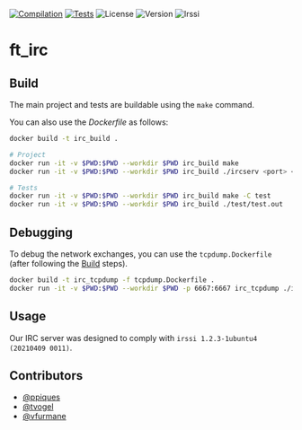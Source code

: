 [![Compilation](https://github.com/vfurmane/ft_irc/actions/workflows/compilation.yml/badge.svg)](https://github.com/vfurmane/ft_irc/actions/workflows/compilation.yml) [![Tests](https://github.com/vfurmane/ft_irc/actions/workflows/tests.yml/badge.svg)](https://github.com/vfurmane/ft_irc/actions/workflows/tests.yml) ![License](https://img.shields.io/github/license/vfurmane/ft_irc) ![Version](https://img.shields.io/github/v/release/vfurmane/ft_irc?display_name=tag&sort=semver) ![Irssi](https://img.shields.io/badge/irssi-v1.2.3--1ubuntu4-blue)

# ft_irc

## Build

The main project and tests are buildable using the `make` command.

You can also use the *Dockerfile* as follows:

```sh
docker build -t irc_build .

# Project
docker run -it -v $PWD:$PWD --workdir $PWD irc_build make
docker run -it -v $PWD:$PWD --workdir $PWD irc_build ./ircserv <port> <password>

# Tests
docker run -it -v $PWD:$PWD --workdir $PWD irc_build make -C test
docker run -it -v $PWD:$PWD --workdir $PWD irc_build ./test/test.out
```

## Debugging

To debug the network exchanges, you can use the `tcpdump.Dockerfile` (after following the [Build](#build) steps).

```sh
docker build -t irc_tcpdump -f tcpdump.Dockerfile .
docker run -it -v $PWD:$PWD --workdir $PWD -p 6667:6667 irc_tcpdump ./ircserv 6667 password
```

## Usage

Our IRC server was designed to comply with `irssi 1.2.3-1ubuntu4 (20210409 0011)`.

## Contributors

- [@ppiques](https://github.com/ppiques)
- [@tvogel](https://github.com/tvogel)
- [@vfurmane](https://github.com/vfurmane)
